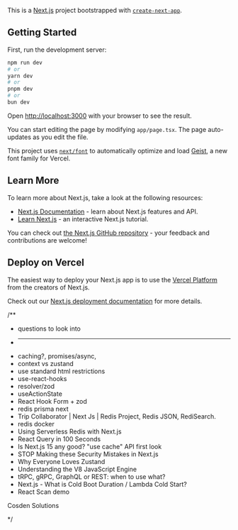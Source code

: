 This is a [Next.js](https://nextjs.org) project bootstrapped with [`create-next-app`](https://nextjs.org/docs/app/api-reference/cli/create-next-app).

## Getting Started

First, run the development server:

```bash
npm run dev
# or
yarn dev
# or
pnpm dev
# or
bun dev
```

Open [http://localhost:3000](http://localhost:3000) with your browser to see the result.

You can start editing the page by modifying `app/page.tsx`. The page auto-updates as you edit the file.

This project uses [`next/font`](https://nextjs.org/docs/app/building-your-application/optimizing/fonts) to automatically optimize and load [Geist](https://vercel.com/font), a new font family for Vercel.

## Learn More

To learn more about Next.js, take a look at the following resources:

- [Next.js Documentation](https://nextjs.org/docs) - learn about Next.js features and API.
- [Learn Next.js](https://nextjs.org/learn) - an interactive Next.js tutorial.

You can check out [the Next.js GitHub repository](https://github.com/vercel/next.js) - your feedback and contributions are welcome!

## Deploy on Vercel

The easiest way to deploy your Next.js app is to use the [Vercel Platform](https://vercel.com/new?utm_medium=default-template&filter=next.js&utm_source=create-next-app&utm_campaign=create-next-app-readme) from the creators of Next.js.

Check out our [Next.js deployment documentation](https://nextjs.org/docs/app/building-your-application/deploying) for more details.




/**
 * questions to look into
 * ---------------
 * caching?, promises/async, 
 * context vs zustand
 * use standard html restrictions
 * use-react-hooks
 * resolver/zod
 * useActionState
 * React Hook Form  + zod
 * redis prisma next
 * Trip Collaborator | Next Js | Redis Project, Redis JSON, RediSearch.
* redis docker
* Using Serverless Redis with Next.js
* React Query in 100 Seconds
* Is Next.js 15 any good? "use cache" API first look
* STOP Making these Security Mistakes in Next.js
* Why Everyone Loves Zustand
* Understanding the V8 JavaScript Engine
* tRPC, gRPC, GraphQL or REST: when to use what?
* Next.js - What is Cold Boot Duration / Lambda Cold Start?
* React Scan demo

Cosden Solutions

 */
